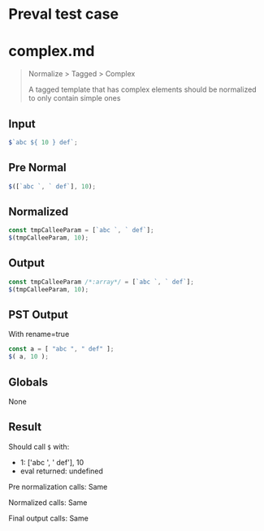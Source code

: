 # Preval test case

# complex.md

> Normalize > Tagged > Complex
>
> A tagged template that has complex elements should be normalized to only contain simple ones

## Input

`````js filename=intro
$`abc ${ 10 } def`;
`````

## Pre Normal


`````js filename=intro
$([`abc `, ` def`], 10);
`````

## Normalized


`````js filename=intro
const tmpCalleeParam = [`abc `, ` def`];
$(tmpCalleeParam, 10);
`````

## Output


`````js filename=intro
const tmpCalleeParam /*:array*/ = [`abc `, ` def`];
$(tmpCalleeParam, 10);
`````

## PST Output

With rename=true

`````js filename=intro
const a = [ "abc ", " def" ];
$( a, 10 );
`````

## Globals

None

## Result

Should call `$` with:
 - 1: ['abc ', ' def'], 10
 - eval returned: undefined

Pre normalization calls: Same

Normalized calls: Same

Final output calls: Same

